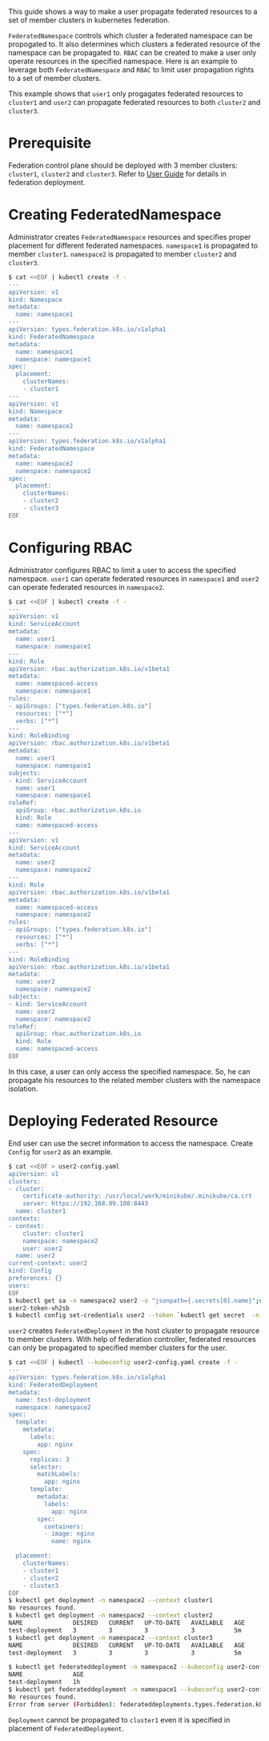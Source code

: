 This guide shows a way to make a user propagate federated resources to a set of member clusters in kubernetes federation.

`FederatedNamespace` controls which cluster a federated namespace can be propogated to. It also determines which clusters a federated resource of the namespace can be propagated to. `RBAC` can be created to make a user only operate resources in the specified namespace. Here is an example to leverage both `FederatedNamespace` and `RBAC` to limit user propagation rights to a set of member clusters.

This example shows that `user1` only progagates federated resources to `cluster1` and `user2` can propagate federated resources to both `cluster2` and `cluster3`.

# Prerequisite
Federation control plane should be deployed with 3 member clusters: `cluster1`, `cluster2` and `cluster3`. Refer to [User Guide](https://github.com/kubernetes-sigs/federation-v2/blob/master/docs/userguide.md) for details in federation deployment.

# Creating FederatedNamespace
Administrator creates `FederatedNamespace` resources and specifies proper placement for different federated namespaces.
`namespace1` is propagated to member `cluster1`. `namespace2` is propagated to member `cluster2` and `cluster3`.
```bash
$ cat <<EOF | kubectl create -f -
---
apiVersion: v1                                  
kind: Namespace
metadata:
  name: namespace1
---
apiVersion: types.federation.k8s.io/v1alpha1                
kind: FederatedNamespace
metadata:
  name: namespace1
  namespace: namespace1
spec:
  placement:
    clusterNames:
    - cluster1
---
apiVersion: v1                                  
kind: Namespace
metadata:
  name: namespace2
---
apiVersion: types.federation.k8s.io/v1alpha1                
kind: FederatedNamespace
metadata:
  name: namespace2
  namespace: namespace2
spec:
  placement:
    clusterNames:
    - cluster2
    - cluster3
EOF
```

# Configuring RBAC
Administrator configures RBAC to limit a user to access the specified namespace. `user1` can operate federated resources in `namespace1` and `user2` can operate federated resources in `namespace2`.
```bash
$ cat <<EOF | kubectl create -f -
---
apiVersion: v1
kind: ServiceAccount
metadata:
  name: user1
  namespace: namespace1
---
kind: Role
apiVersion: rbac.authorization.k8s.io/v1beta1
metadata:
  name: namespaced-access
  namespace: namespace1
rules:
- apiGroups: ["types.federation.k8s.io"]
  resources: ["*"]
  verbs: ["*"]
---
kind: RoleBinding
apiVersion: rbac.authorization.k8s.io/v1beta1
metadata:
  name: user1
  namespace: namespace1
subjects:
- kind: ServiceAccount
  name: user1
  namespace: namespace1
roleRef:
  apiGroup: rbac.authorization.k8s.io
  kind: Role
  name: namespaced-access
---
apiVersion: v1
kind: ServiceAccount
metadata:
  name: user2
  namespace: namespace2
---
kind: Role
apiVersion: rbac.authorization.k8s.io/v1beta1
metadata:
  name: namespaced-access
  namespace: namespace2
rules:
- apiGroups: ["types.federation.k8s.io"]
  resources: ["*"]
  verbs: ["*"]
---
kind: RoleBinding
apiVersion: rbac.authorization.k8s.io/v1beta1
metadata:
  name: user2
  namespace: namespace2
subjects:
- kind: ServiceAccount
  name: user2
  namespace: namespace2
roleRef:
  apiGroup: rbac.authorization.k8s.io
  kind: Role
  name: namespaced-access
EOF
```
In this case, a user can only access the specified namespace. So, he can propagate his resources to the related member clusters with the namespace isolation.

# Deploying Federated Resource
End user can use the secret information to access the namespace. Create `Config` for `user2` as an example.
```bash
$ cat <<EOF > user2-config.yaml
apiVersion: v1
clusters:
- cluster:
    certificate-authority: /usr/local/work/minikube/.minikube/ca.crt
    server: https://192.168.99.100:8443
  name: cluster1
contexts:
- context:
    cluster: cluster1
    namespace: namespace2
    user: user2
  name: user2
current-context: user2
kind: Config
preferences: {}
users:
EOF
$ kubectl get sa -n namespace2 user2 -o "jsonpath={.secrets[0].name}";echo
user2-token-vh2sb
$ kubectl config set-credentials user2 --token `kubectl get secret  -n namespace2 user2-token-vh2sb -o "jsonpath={.data.token}" | base64 -d` --kubeconfig user2-config.yaml
```
`user2` creates `FederatedDeployment` in the host cluster to propagate resource to member clusters. With help of federation controller, federated resources can only be propagated to specified member clusters for the user.
```bash
$ cat <<EOF | kubectl --kubeconfig user2-config.yaml create -f -
---
apiVersion: types.federation.k8s.io/v1alpha1
kind: FederatedDeployment
metadata:
  name: test-deployment
  namespace: namespace2
spec:
  template:
    metadata:
      labels:
        app: nginx
    spec:
      replicas: 3
      selector:
        matchLabels:
          app: nginx
      template:
        metadata:
          labels:
            app: nginx
        spec:
          containers:
          - image: nginx
            name: nginx

  placement:
    clusterNames:
    - cluster1
    - cluster2
    - cluster3
EOF
$ kubectl get deployment -n namespace2 --context cluster1
No resources found.
$ kubectl get deployment -n namespace2 --context cluster2
NAME              DESIRED   CURRENT   UP-TO-DATE   AVAILABLE   AGE
test-deployment   3         3         3            3           5m
$ kubectl get deployment -n namespace2 --context cluster3
NAME              DESIRED   CURRENT   UP-TO-DATE   AVAILABLE   AGE
test-deployment   3         3         3            3           5m

$ kubectl get federateddeployment -n namespace2 --kubeconfig user2-config.yaml
NAME              AGE
test-deployment   1h
$ kubectl get federateddeployment -n namespace1 --kubeconfig user2-config.yaml
No resources found.
Error from server (Forbidden): federateddeployments.types.federation.k8s.io is forbidden: User "system:serviceaccount:namespace2:user2" cannot list federateddeployments.types.federation.k8s.io in the namespace "namespace1"
```
`Deployment` cannot be propagated to `cluster1` even it is specified in placement of `FederatedDeployment`.

